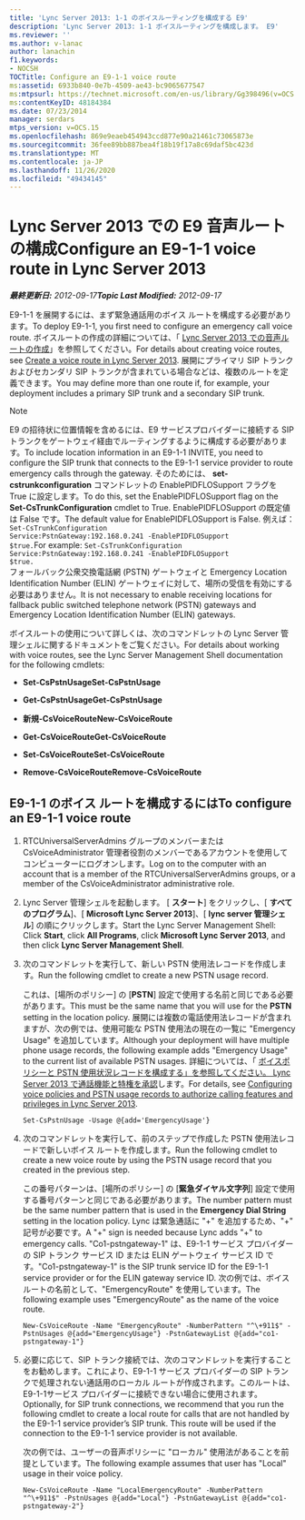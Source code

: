 ```yaml
---
title: 'Lync Server 2013: 1-1 のボイスルーティングを構成する E9'
description: 'Lync Server 2013: 1-1 ボイスルーティングを構成します。 E9'
ms.reviewer: ''
ms.author: v-lanac
author: lanachin
f1.keywords:
- NOCSH
TOCTitle: Configure an E9-1-1 voice route
ms:assetid: 6933b840-0e7b-4509-ae43-bc9065677547
ms:mtpsurl: https://technet.microsoft.com/en-us/library/Gg398496(v=OCS.15)
ms:contentKeyID: 48184384
ms.date: 07/23/2014
manager: serdars
mtps_version: v=OCS.15
ms.openlocfilehash: 869e9eaeb454943ccd877e90a21461c73065873e
ms.sourcegitcommit: 36fee89bb887bea4f18b19f17a8c69daf5bc423d
ms.translationtype: MT
ms.contentlocale: ja-JP
ms.lasthandoff: 11/26/2020
ms.locfileid: "49434145"
---
```

# <a name="configure-an-e9-1-1-voice-route-in-lync-server-2013"></a><span data-ttu-id="04729-103">Lync Server 2013 での E9 音声ルートの構成</span><span class="sxs-lookup"><span data-stu-id="04729-103">Configure an E9-1-1 voice route in Lync Server 2013</span></span>

<div data-xmlns="http://www.w3.org/1999/xhtml">

<div class="topic" data-xmlns="http://www.w3.org/1999/xhtml" data-msxsl="urn:schemas-microsoft-com:xslt" data-cs="https://msdn.microsoft.com/">

<div data-asp="https://msdn2.microsoft.com/asp">



</div>

<div id="mainSection">

<div id="mainBody"><span data-ttu-id="04729-104">

<span> </span></span><span class="sxs-lookup"><span data-stu-id="04729-104">

<span> </span></span></span>

<span data-ttu-id="04729-105">_**最終更新日:** 2012-09-17_</span><span class="sxs-lookup"><span data-stu-id="04729-105">_**Topic Last Modified:** 2012-09-17_</span></span>

<span data-ttu-id="04729-106">E9-1-1 を展開するには、まず緊急通話用のボイス ルートを構成する必要があります。</span><span class="sxs-lookup"><span data-stu-id="04729-106">To deploy E9-1-1, you first need to configure an emergency call voice route.</span></span> <span data-ttu-id="04729-107">ボイスルートの作成の詳細については、「 [Lync Server 2013 での音声ルートの作成](lync-server-2013-create-a-voice-route.md)」を参照してください。</span><span class="sxs-lookup"><span data-stu-id="04729-107">For details about creating voice routes, see [Create a voice route in Lync Server 2013](lync-server-2013-create-a-voice-route.md).</span></span> <span data-ttu-id="04729-108">展開にプライマリ SIP トランクおよびセカンダリ SIP トランクが含まれている場合などは、複数のルートを定義できます。</span><span class="sxs-lookup"><span data-stu-id="04729-108">You may define more than one route if, for example, your deployment includes a primary SIP trunk and a secondary SIP trunk.</span></span>

<div>


> [!NOTE]  
> <span data-ttu-id="04729-109">E9 の招待状に位置情報を含めるには、E9 サービスプロバイダーに接続する SIP トランクをゲートウェイ経由でルーティングするように構成する必要があります。</span><span class="sxs-lookup"><span data-stu-id="04729-109">To include location information in an E9-1-1 INVITE, you need to configure the SIP trunk that connects to the E9-1-1 service provider to route emergency calls through the gateway.</span></span> <span data-ttu-id="04729-110">そのためには、 <STRONG>set-cstrunkconfiguration</STRONG> コマンドレットの EnablePIDFLOSupport フラグを True に設定します。</span><span class="sxs-lookup"><span data-stu-id="04729-110">To do this, set the EnablePIDFLOSupport flag on the <STRONG>Set-CsTrunkConfiguration</STRONG> cmdlet to True.</span></span> <span data-ttu-id="04729-111">EnablePIDFLOSupport の既定値は False です。</span><span class="sxs-lookup"><span data-stu-id="04729-111">The default value for EnablePIDFLOSupport is False.</span></span> <span data-ttu-id="04729-112">例えば： <CODE>Set-CsTrunkConfiguration Service:PstnGateway:192.168.0.241 -EnablePIDFLOSupport $true.</CODE></span><span class="sxs-lookup"><span data-stu-id="04729-112">For example: <CODE>Set-CsTrunkConfiguration Service:PstnGateway:192.168.0.241 -EnablePIDFLOSupport $true.</CODE></span></span><BR><span data-ttu-id="04729-113">フォールバック公衆交換電話網 (PSTN) ゲートウェイと Emergency Location Identification Number (ELIN) ゲートウェイに対して、場所の受信を有効にする必要はありません。</span><span class="sxs-lookup"><span data-stu-id="04729-113">It is not necessary to enable receiving locations for fallback public switched telephone network (PSTN) gateways and Emergency Location Identification Number (ELIN) gateways.</span></span>



</div>

<span data-ttu-id="04729-114">ボイスルートの使用について詳しくは、次のコマンドレットの Lync Server 管理シェルに関するドキュメントをご覧ください。</span><span class="sxs-lookup"><span data-stu-id="04729-114">For details about working with voice routes, see the Lync Server Management Shell documentation for the following cmdlets:</span></span>

  - <span data-ttu-id="04729-115">**Set-CsPstnUsage**</span><span class="sxs-lookup"><span data-stu-id="04729-115">**Set-CsPstnUsage**</span></span>

  - <span data-ttu-id="04729-116">**Get-CsPstnUsage**</span><span class="sxs-lookup"><span data-stu-id="04729-116">**Get-CsPstnUsage**</span></span>

  - <span data-ttu-id="04729-117">**新規-CsVoiceRoute**</span><span class="sxs-lookup"><span data-stu-id="04729-117">**New-CsVoiceRoute**</span></span>

  - <span data-ttu-id="04729-118">**Get-CsVoiceRoute**</span><span class="sxs-lookup"><span data-stu-id="04729-118">**Get-CsVoiceRoute**</span></span>

  - <span data-ttu-id="04729-119">**Set-CsVoiceRoute**</span><span class="sxs-lookup"><span data-stu-id="04729-119">**Set-CsVoiceRoute**</span></span>

  - <span data-ttu-id="04729-120">**Remove-CsVoiceRoute**</span><span class="sxs-lookup"><span data-stu-id="04729-120">**Remove-CsVoiceRoute**</span></span>

<div>

## <a name="to-configure-an-e9-1-1-voice-route"></a><span data-ttu-id="04729-121">E9-1-1 のボイス ルートを構成するには</span><span class="sxs-lookup"><span data-stu-id="04729-121">To configure an E9-1-1 voice route</span></span>

1.  <span data-ttu-id="04729-122">RTCUniversalServerAdmins グループのメンバーまたは CsVoiceAdministrator 管理者役割のメンバーであるアカウントを使用してコンピューターにログオンします。</span><span class="sxs-lookup"><span data-stu-id="04729-122">Log on to the computer with an account that is a member of the RTCUniversalServerAdmins groups, or a member of the CsVoiceAdministrator administrative role.</span></span>

2.  <span data-ttu-id="04729-123">Lync Server 管理シェルを起動します。 [ **スタート**] をクリックし、[ **すべてのプログラム**]、[ **Microsoft Lync Server 2013**]、[ **lync server 管理シェル**] の順にクリックします。</span><span class="sxs-lookup"><span data-stu-id="04729-123">Start the Lync Server Management Shell: Click **Start**, click **All Programs**, click **Microsoft Lync Server 2013**, and then click **Lync Server Management Shell**.</span></span>

3.  <span data-ttu-id="04729-124">次のコマンドレットを実行して、新しい PSTN 使用法レコードを作成します。</span><span class="sxs-lookup"><span data-stu-id="04729-124">Run the following cmdlet to create a new PSTN usage record.</span></span>
    
    <span data-ttu-id="04729-125">これは、[場所のポリシー] の [**PSTN**] 設定で使用する名前と同じである必要があります。</span><span class="sxs-lookup"><span data-stu-id="04729-125">This must be the same name that you will use for the **PSTN** setting in the location policy.</span></span> <span data-ttu-id="04729-126">展開には複数の電話使用法レコードが含まれますが、次の例では、使用可能な PSTN 使用法の現在の一覧に "Emergency Usage" を追加しています。</span><span class="sxs-lookup"><span data-stu-id="04729-126">Although your deployment will have multiple phone usage records, the following example adds "Emergency Usage" to the current list of available PSTN usages.</span></span> <span data-ttu-id="04729-127">詳細については、「 [ボイスポリシーと PSTN 使用状況レコードを構成する」を参照してください。 Lync Server 2013 で通話機能と特権を承認](lync-server-2013-configuring-voice-policies-and-pstn-usage-records-to-authorize-calling-features-and-privileges.md)します。</span><span class="sxs-lookup"><span data-stu-id="04729-127">For details, see [Configuring voice policies and PSTN usage records to authorize calling features and privileges in Lync Server 2013](lync-server-2013-configuring-voice-policies-and-pstn-usage-records-to-authorize-calling-features-and-privileges.md).</span></span>
    
        Set-CsPstnUsage -Usage @{add='EmergencyUsage'}

4.  <span data-ttu-id="04729-128">次のコマンドレットを実行して、前のステップで作成した PSTN 使用法レコードで新しいボイス ルートを作成します。</span><span class="sxs-lookup"><span data-stu-id="04729-128">Run the following cmdlet to create a new voice route by using the PSTN usage record that you created in the previous step.</span></span>
    
    <span data-ttu-id="04729-129">この番号パターンは、[場所のポリシー] の [**緊急ダイヤル文字列**] 設定で使用する番号パターンと同じである必要があります。</span><span class="sxs-lookup"><span data-stu-id="04729-129">The number pattern must be the same number pattern that is used in the **Emergency Dial String** setting in the location policy.</span></span> <span data-ttu-id="04729-130">Lync は緊急通話に "+" を追加するため、"+" 記号が必要です。</span><span class="sxs-lookup"><span data-stu-id="04729-130">A "+" sign is needed because Lync adds "+" to emergency calls.</span></span> <span data-ttu-id="04729-131">"Co1-pstngateway-1" は、E9-1-1 サービス プロバイダーの SIP トランク サービス ID または ELIN ゲートウェイ サービス ID です。</span><span class="sxs-lookup"><span data-stu-id="04729-131">"Co1-pstngateway-1" is the SIP trunk service ID for the E9-1-1 service provider or for the ELIN gateway service ID.</span></span> <span data-ttu-id="04729-132">次の例では、ボイス ルートの名前として、"EmergencyRoute" を使用しています。</span><span class="sxs-lookup"><span data-stu-id="04729-132">The following example uses "EmergencyRoute" as the name of the voice route.</span></span>
    
        New-CsVoiceRoute -Name "EmergencyRoute" -NumberPattern "^\+911$" -PstnUsages @{add="EmergencyUsage"} -PstnGatewayList @{add="co1-pstngateway-1"}

5.  <span data-ttu-id="04729-p105">必要に応じて、SIP トランク接続では、次のコマンドレットを実行することをお勧めします。これにより、E9-1-1 サービス プロバイダーの SIP トランクで処理されない通話用のローカル ルートが作成されます。このルートは、E9-1-1サービス プロバイダーに接続できない場合に使用されます。</span><span class="sxs-lookup"><span data-stu-id="04729-p105">Optionally, for SIP trunk connections, we recommend that you run the following cmdlet to create a local route for calls that are not handled by the E9-1-1 service provider’s SIP trunk. This route will be used if the connection to the E9-1-1 service provider is not available.</span></span>
    
    <span data-ttu-id="04729-135">次の例では、ユーザーの音声ポリシーに "ローカル" 使用法があることを前提としています。</span><span class="sxs-lookup"><span data-stu-id="04729-135">The following example assumes that user has "Local" usage in their voice policy.</span></span>
    
        New-CsVoiceRoute -Name "LocalEmergencyRoute" -NumberPattern "^\+911$" -PstnUsages @{add="Local"} -PstnGatewayList @{add="co1-pstngateway-2"}

<span data-ttu-id="04729-136"></div>

</div>

<span> </span>

</div>

</div>

</span><span class="sxs-lookup"><span data-stu-id="04729-136"></div>

</div>

<span> </span>

</div>

</div>

</span></span></div>

